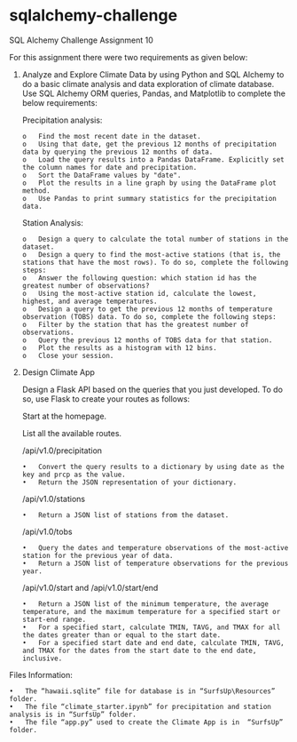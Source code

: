 # sqlalchemy-challenge
SQL Alchemy Challenge Assignment 10

For this assignment there were two requirements as given below:

1.	Analyze and Explore Climate Data by using Python and SQL Alchemy to do a basic climate analysis and data exploration of climate database. Use SQL Alchemy ORM queries, Pandas, and Matplotlib to complete the below 
    requirements:

    Precipitation analysis:

        o	Find the most recent date in the dataset.
        o	Using that date, get the previous 12 months of precipitation data by querying the previous 12 months of data.
        o	Load the query results into a Pandas DataFrame. Explicitly set the column names for date and precipitation.
        o	Sort the DataFrame values by "date".
        o	Plot the results in a line graph by using the DataFrame plot method.
        o	Use Pandas to print summary statistics for the precipitation data.

    Station Analysis:

        o	Design a query to calculate the total number of stations in the dataset.
        o	Design a query to find the most-active stations (that is, the stations that have the most rows). To do so, complete the following steps:
        o	Answer the following question: which station id has the greatest number of observations?
        o	Using the most-active station id, calculate the lowest, highest, and average temperatures.
        o	Design a query to get the previous 12 months of temperature observation (TOBS) data. To do so, complete the following steps:
        o	Filter by the station that has the greatest number of observations.
        o	Query the previous 12 months of TOBS data for that station.
        o	Plot the results as a histogram with 12 bins.
        o	Close your session.
  	
3.	Design Climate App

    Design a Flask API based on the queries that you just developed. To do so, use Flask to create your routes as follows:
  	
    Start at the homepage.
  	
    List all the available routes.
  	
    /api/v1.0/precipitation
  	
        •	Convert the query results to a dictionary by using date as the key and prcp as the value.
        •	Return the JSON representation of your dictionary.

    /api/v1.0/stations

  	    •	Return a JSON list of stations from the dataset.
    /api/v1.0/tobs
  	
        •	Query the dates and temperature observations of the most-active station for the previous year of data.
        •	Return a JSON list of temperature observations for the previous year.
    /api/v1.0/start and /api/v1.0/start/end
    
        •	Return a JSON list of the minimum temperature, the average temperature, and the maximum temperature for a specified start or start-end range.
        •	For a specified start, calculate TMIN, TAVG, and TMAX for all the dates greater than or equal to the start date.
        •	For a specified start date and end date, calculate TMIN, TAVG, and TMAX for the dates from the start date to the end date, inclusive.

Files Information:

    •	The “hawaii.sqlite” file for database is in “SurfsUp\Resources” folder.
    •	The file “climate_starter.ipynb” for precipitation and station analysis is in “SurfsUp” folder.
    •	The file “app.py” used to create the Climate App is in  “SurfsUp” folder.


